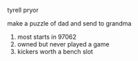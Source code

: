 tyrell pryor

make a puzzle of dad and send to grandma

1. most starts in 97062
2. owned but never played a game
3. kickers worth a bench slot